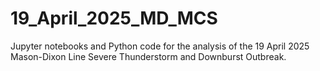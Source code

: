# 19_April_2025_MD_MCS
Jupyter notebooks and Python code for the analysis of the 19 April 2025 Mason-Dixon Line Severe Thunderstorm and Downburst Outbreak.
